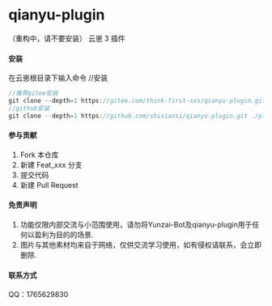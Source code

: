 # qianyu-plugin
（重构中，请不要安装）
云崽 3 插件

#### 安装

在云崽根目录下输入命令
//安装
```js
//推荐gitee安装
git clone --depth=1 https://gitee.com/think-first-sxs/qianyu-plugin.git ./plugins/qianyu-plugin/
//github安装
git clone --depth=1 https://github.com/shixiansi/qianyu-plugin.git ./plugins/qianyu-plugin/

```

####  参与贡献

1. Fork 本仓库
2. 新建 Feat_xxx 分支
3. 提交代码
4. 新建 Pull Request

#### 免责声明

1. 功能仅限内部交流与小范围使用，请勿将Yunzai-Bot及qianyu-plugin用于任何以盈利为目的的场景.
2. 图片与其他素材均来自于网络，仅供交流学习使用，如有侵权请联系，会立即删除.

#### 联系方式

QQ：1765629830
